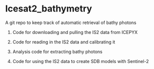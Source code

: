 # Icesat2_bathymetry

A git repo to keep track of automatic retrieval of bathy photons

1. Code for downloading and pulling the IS2 data from ICEPYX

2. Code for reading in the IS2 data and calibrating it

3. Analysis code for extracting bathy photons

4. Code for using the IS2 data to create SDB models with Sentinel-2
